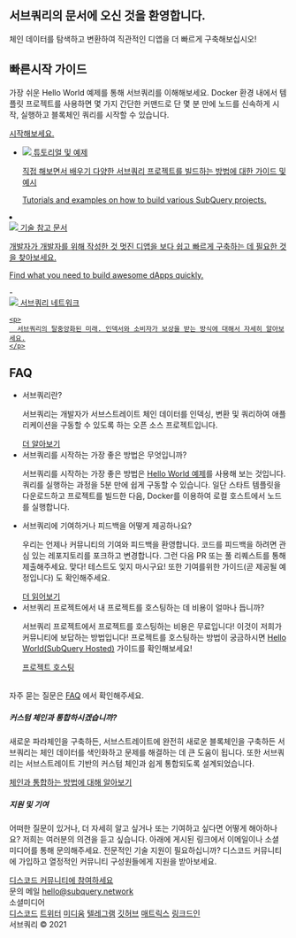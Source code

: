 <link rel="stylesheet" href="/assets/style/welcome.css" as="style" />
<div class="top2Sections">
  <section class="welcomeWords">
    <div class="main">
      <div>
        <h2 class="welcomeTitle">서브쿼리의 <span>문서</span>에 오신 것을 환영합니다.</h2>
        <p>체인 데이터를 탐색하고 변환하여 직관적인 디앱을 더 빠르게 구축해보십시오!</p>
      </div>
    </div>
  </section>
  <section class="startSection main">
    <div>
      <h2 class="title">빠른시작 <span>가이드</span></h2>
      <p>가장 쉬운 Hello World 예제를 통해 서브쿼리를 이해해보세요. Docker 환경 내에서 템플릿 프로젝트를 사용하면 몇 가지 간단한 커맨드로 단 몇 분 만에 노드를 신속하게 시작, 실행하고 블록체인 쿼리를 시작할 수 있습니다.
      </p>
      <a href="https://doc.subquery.network/quickstart/helloworld-localhost.html" class="button"><span>시작해보세요.</span></a>
    </div>
  </section>
</div>
<div class="main">
  <div>
    <ul class="list">
      <li>
        <a href="https://doc.subquery.network/tutorials_examples/introduction.html">
          <div>
            <img src="/assets/img/tutorialsIcon.svg" />
            <span>튜토리얼 및 예제</span>
            <p>직접 해보면서 배우기 다양한 서브쿼리 프로젝트를 빌드하는 방법에 대한 가이드 및 예시</p>
           </div> Tutorials and examples on how to build various SubQuery projects.</p>
          </div>
        </a>
      </li>
      <li>
        <a href="https://doc.subquery.network/create/introduction.html">
          <div>
             <img src="/assets/img/docsIcon.svg" />
             <span>기술 참고 문서</span>
             <p>개발자가 개발자를 위해 작성한 것 멋진 디앱을 보다 쉽고 빠르게 구축하는 데 필요한 것을 찾아보세요.</p>
           </div> Find what you need to build awesome dApps quickly.</p>
          </div>
        </a> </li>
- <a href="https://static.subquery.network/whitepaper.pdf" target="_blank"> 
  
  <div>
    <img src="/assets/img/networkIcon.svg" /> <span>서브쿼리 네트워크</span> 
    
    <p>
      서브쿼리의 탈중앙화된 미래. 인덱서와 소비자가 보상을 받는 방식에 대해서 자세히 알아보세요.
    </p>
  </div></a> </ul> </div> </div>
<section class="faqSection main">
  <div>
    <h2 class="title">FAQ</h2>
    <ul class="faqList">
      <li>
        <div class="title">서브쿼리란?</div>
        <div class="content">
          <p>서브쿼리는 개발자가 서브스트레이트 체인 데이터를 인덱싱, 변환 및 쿼리하여 애플리케이션을 구동할 수 있도록 하는 오픈 소스 프로젝트입니다.</p>
          <a class="more" href="https://doc.subquery.network/faqs/faqs.html#what-is-subquery">더 알아보기</a>
        </div>
      </li>
      <li>
        <div class="title">서브쿼리를 시작하는 가장 좋은 방법은 무엇입니까?</div>
        <div class="content">
          <p>서브쿼리를 시작하는 가장 좋은 방법은 <a href="https://doc.subquery.network/quickstart/helloworld-localhost.html">Hello World 예제</a>를 사용해 보는 것입니다. 쿼리를 실행하는 과정을 5분 만에 쉽게 구동할 수 있습니다. 일단 스타트 템플릿을 다운로드하고 프로젝트를 빌드한 다음, Docker를 이용하여 로컬 호스트에서 노드를 실행합니다. </p>
        </div>
      </li>
      <li>
        <div class="title">서브쿼리에 기여하거나 피드백을 어떻게 제공하나요?</div>
        <div class="content">
          <p>우리는 언제나 커뮤니티의 기여와 피드백을 환영합니다. 코드를 피드백을 하려면 관심 있는 레포지토리를 포크하고 변경합니다. 그런 다음 PR 또는 풀 리퀘스트를 통해 제출해주세요. 맞다! 테스트도 잊지 마시구요! 또한 기여를위한 가이드(곧 제공될 예정입니다) 도 확인해주세요. </p>
          <a class="more" href="https://doc.subquery.network/faqs/faqs.html#what-is-the-best-way-to-get-started-with-subquery">더 읽어보기</a>
        </div>
      </li>
      <li>
        <div class="title">서브쿼리 프로젝트에서 내 프로젝트를 호스팅하는 데 비용이 얼마나 듭니까?</div>
        <div class="content">
          <p>서브쿼리 프로젝트에서 프로젝트를 호스팅하는 비용은 무료입니다! 이것이 저희가 커뮤니티에 보답하는 방법입니다! 프로젝트를 호스팅하는 방법이 궁금하시면 <a href="https://doc.subquery.network/quickstart/helloworld-hosted.html">Hello World(SubQuery Hosted)</a> 가이드를 확인해보세요!</p>
          <a class="more" href="https://doc.subquery.network/publish/publish.html">프로젝트 호스팅</a>
        </div>
      </li>
    </ul><br>
    자주 묻는 질문은 <a href="https://doc.subquery.network/faqs/faqs.html">FAQ</a> 에서 확인해주세요.    
  </div>
</section>
<section class="main">
  <div>
    <div class="lastIntroduce lastIntroduce_1">
        <h5>커스텀 체인과 통합하시겠습니까?</h5>
        <p>새로운 파라체인을 구축하든, 서브스트레이트에 완전히 새로운 블록체인을 구축하든 서브쿼리는 체인 데이터를 색인화하고 문제를 해결하는 데 큰 도움이 됩니다. 또한 서브쿼리는 서브스트레이트 기반의 커스텀 체인과 쉽게 통합되도록 설계되었습니다.</p>
        <a class="more" href="https://doc.subquery.network/create/mapping.html#custom-substrate-chains">체인과 통합하는 방법에 대해 알아보기</a>
    </div>
    <div class="lastIntroduce lastIntroduce_2">
        <h5>지원 및 기여</h5>
        <p>어떠한 질문이 있거나, 더 자세히 알고 싶거나 또는 기여하고 싶다면 어떻게 해아하나요? 저희는 여러분의 의견을 듣고 싶습니다. 아래에 게시된 링크에서 이메일이나 소셜 미디어를 통해 문의해주세요. 전문적인 기술 지원이 필요하십니까? 디스코드 커뮤니티에 가입하고 열정적인 커뮤니티 구성원들에게 지원을 받아보세요. </p>
        <a class="more" href="=https://discord.com/invite/78zg8aBSMG">디스코드 커뮤니티에 참여하세요</a>
    </div>
    </div>
</section>
<section class="main connectSection">
  <div class="email">
    <span>문의 메일</span>
    <a href="mailto:hello@subquery.network">hello@subquery.network</a>
  </div>
  <div>
    <div>소셜미디어</div>
    <div class="connectWay">
      <a href="https://discord.com/invite/78zg8aBSMG" target="_blank" class="connectDiscord">디스코드</a>
      <a href="https://twitter.com/subquerynetwork" target="_blank" class="connectTwitter">트위터</a>
      <a href="https://medium.com/@subquery" target="_blank" class="connectMedium">미디움</a>
      <a href="https://t.me/subquerynetwork" target="_blank" class="connectTelegram">텔레그램</a>
      <a href="https://github.com/OnFinality-io/subql" target="_blank" class="connectGithub">깃허브</a>
      <a href="https://matrix.to/#/#subquery:matrix.org" target="_blank" class="connectMatrix">매트릭스</a>
      <a href="https://www.linkedin.com/company/subquery" target="_blank" class="connectLinkedin">링크드인</a>
    </div>
  </div>
</section>
</div> </div>
<div class="footer">
  <div class="main"><div>서브쿼리 © 2021</div></div>
</div>
<script charset="utf-8" src="/assets/js/welcome.js"></script>